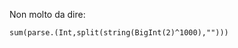 <!--This file was generated, do not modify it.-->
Non molto da dire:

````julia:ex1
sum(parse.(Int,split(string(BigInt(2)^1000),"")))
````

